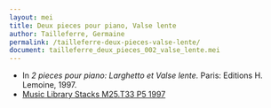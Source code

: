 ```yaml
---
layout: mei
title: Deux pieces pour piano, Valse lente
author: Tailleferre, Germaine
permalink: /tailleferre-deux-pieces-valse-lente/
document: tailleferre_deux_pieces_002_valse_lente.mei
---
```


- In *2 pieces pour piano: Larghetto et Valse lente.* Paris: Editions H. Lemoine, 1997.
- <a href="https://tufts-primo.hosted.exlibrisgroup.com/primo-explore/fulldisplay?docid=01TUN_ALMA2192802910003851&context=L&vid=01TUN&lang=en_US&search_scope=EVERYTHING&adaptor=Local%20Search%20Engine&tab=everything&query=any,contains,germaine%20tailleferre%20deux%20pieces%20pour%20piano&offset=0" target="_blank">Music Library Stacks M25.T33 P5 1997</a>

